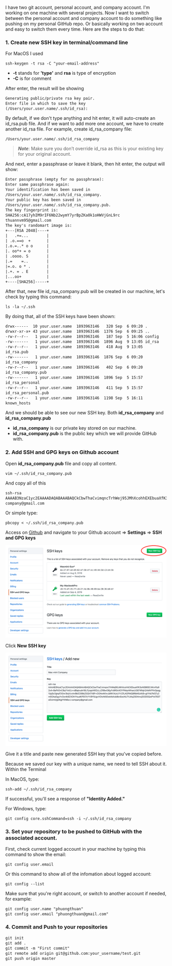 I have two git account, personal account, and company account. I'm working on one machine with several projects. Now I want to switch between the personal account and company account to do something like pushing on my personal GitHub repo. Or basically working on two account and easy to switch them every time. Here are the steps to do that:

### 1. Create new SSH key in terminal/command line
For MacOS I used
```
ssh-keygen -t rsa -C "your-email-address"
```
- **-t** stands for **'type'** and **rsa** is type of encryption
- **-C** is for comment

After enter, the result will be showing
```
Generating public/private rsa key pair.
Enter file in which to save the key (/Users/your.user.name/.ssh/id_rsa):
```

By default, if we don't type anything and hit enter, it will auto-create an id_rsa.pub file. And if we want to add more one account, we have to create another id_rsa file. For example, create id_rsa_company file:

```
/Users/your.user.name/.ssh/id_rsa_company
```

> ***Note***: Make sure you don’t override id_rsa as this is your existing key for your original account.

And next, enter a passphrase or leave it blank, then hit enter, the output will show: 

```
Enter passphrase (empty for no passphrase):
Enter same passphrase again:
Your identification has been saved in /Users/your.user.name/.ssh/id_rsa_company.
Your public key has been saved in /Users/your.user.name/.ssh/id_rsa_company.pub.
The key fingerprint is:
SHA256:cA17yhIM9rIF6Nb22wymY7yrBpZKa0k1oHWVjGnL9rc thuannvm95@gmail.com
The key's randomart image is:
+---[RSA 2048]----+
|   .+=...        |
| .o.==o  +       |
|.o.=..* o o      |
|. oo*+ = o       |
| .oooo. S        |
|.=    =..        |
|=.o. o * .       |
|.+. = . E        |
|...oo+           |
+----[SHA256]-----+
```

After that, new file id_rsa_company.pub will be created in our machine, let's check by typing this command:

```
ls -la ~/.ssh
```
By doing that, all of the SSH keys have been shown:
```
drwx------  10 your.user.name  1893963146   320 Sep  6 09:20 .
drwxr-xr-x+ 43 your.user.name  1893963146  1376 Sep  6 09:25 ..
-rw-r--r--   1 your.user.name  1893963146   187 Sep  5 16:06 config
-rw-------   1 your.user.name  1893963146  1896 Aug  9 13:05 id_rsa
-rw-r--r--   1 your.user.name  1893963146   418 Aug  9 13:05 id_rsa.pub
-rw-------   1 your.user.name  1893963146  1876 Sep  6 09:20 id_rsa_company
-rw-r--r--   1 your.user.name  1893963146   402 Sep  6 09:20 id_rsa_company.pub
-rw-------   1 your.user.name  1893963146  1896 Sep  5 15:57 id_rsa_personal
-rw-r--r--   1 your.user.name  1893963146   411 Sep  5 15:57 id_rsa_personal.pub
-rw-r--r--   1 your.user.name  1893963146  1198 Sep  5 16:11 known_hosts
```

And we should be able to see our new SSH key. Both **id_rsa_company** and **id_rsa_company.pub**

- **id_rsa_company** is our private key stored on our machine.
- **id_rsa_company.pub** is the public key which we will provide GitHub with.

### 2. Add SSH and GPG keys on Github account

Open **id_rsa_company.pub** file and copy all content.

```
vim ~/.ssh/id_rsa_company.pub
```

And copy all of this
```
ssh-rsa AAAAB3NzaC1yc2EAAAADAQABAAABAQCkCbwThaCvimqncTrhWej95JMhXcohhEXEbuaXfK3oNS86SC4KnrPp92x4+BaPirDnC8qYVsGJ+rdBajnudn18LFjzqqHtRZcLzZRBwO6jyFs9R0nXOYPMqnWhaxUG874Rqh2AMhFPinDpqgY/pj5s7gkqFDGnr3lojVzvlnrBkEC69bZ0QVl7rBP+OONvAKhnJbRK1A/xUYVZfLAOPMQ9RbN5zKt8+gtYhb7M37y2m5OAaGguYvOxnIk9ZXOh1YsudKPElI7cYY/9Y9JgvVOtxNt50wkfeXxb8knEecNU7VJKq2S04mxj3OiD0QwPVsT63ToDUmV/gGKglYKN6srJ company@gmail.com
```

Or simple type:
```
pbcopy < ~/.ssh/id_rsa_company.pub
```

Access on [Github](https://github.com) and navigate to your Github account => **Settings** => **SSH and GPG keys** 

![image info](./../images/create-ssh-key.png)

Click **New SSH key**

![image info](./../images/create-ssh-key-2.png)

Give it a title and paste new generated SSH key that you've copied before.

Because we saved our key with a unique name, we need to tell SSH about it. Within the Terminal

In MacOS, type: 

```
ssh-add ~/.ssh/id_rsa_company
```

If successful, you'll see a response of **"Identity Added."**

For Windows, type:
```
git config core.sshCommand=ssh -i ~/.ssh/id_rsa_company
```

### 3. Set your repository to be pushed to GitHub with the associated account.

First, check current logged account in your machine by typing this command to show the email:

```
git config user.email
```

Or this command to show all of the infomation about logged account:

```
git config --list
```

Make sure that you're right account, or switch to another account if needed, for example:

```
git config user.name "phuongthuan"
git config user.email "phuongthuan@gmail.com"
```

### 4. Commit and Push to your repositories
```
git init
git add .
git commit -m "First commit"
git remote add origin git@github.com:your_username/test.git
git push origin master
```

